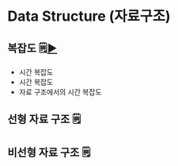 # Data Structure (자료구조)


##  복잡도 🗒️<a href="https://github.com/dh0728/Computer_Science/blob/master/data_structure/complexity.md#complexity-%EB%B3%B5%EC%9E%A1%EB%8F%84">▶</a>
<ul>
  <li>시간 복잡도</li>
  <li>시간 복잡도</li>
  <li>자료 구조에서의 시간 복잡도</li>
</ul>

## 선형 자료 구조 🗒️ 

## 비선형 자료 구조 🗒️ 
